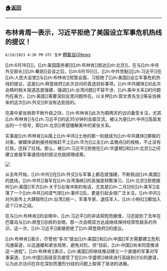 ###  [:house:返回](README.md)
---


## 布林肯周一表示，习近平拒绝了美国设立军事危机热线的提议！
`6/19/2023 4:30 PM UTC 宝尹` [轉載自GNews](https://gnews.org/articles/1395253)

[[zh:6月18日]]，[[zh:美国国务卿]][[zh:布林肯]]抵达[[zh:北京]]，在与[[zh:中共外交部长]][[zh:秦刚]]会谈之后，[[zh:6月19日]]，[[zh:中共党魁]][[zh:习近平]]在[[zh:人民大会堂]]与[[zh:布林肯]]短暂会面，习拒绝了[[zh:美国]]设立军事危机热线的提议，这是[[zh:拜登政府]]此次访问的首选目标事项。[[zh:中共媒体]]对此次会晤的相关报道态度强硬，强调[[zh:台湾问题]]不容干涉、[[zh:美中关系]]的问题均在美方，[[zh:美国]]需要深刻反思问题所在。以关押[[zh:郭文贵先生]]等妥协换来的这次[[zh:外交]]并没有达到目的。

在美中紧张局势不断升级之际，[[zh:布林肯]]此次为期两天的访问备受关注，尤其[[zh:布林肯]]与[[zh:习近平]]的这35分钟的会面交流，被认为是[[zh:中共]]高层发出的一个信号，即[[zh:北京]]希望缓解美中的紧张关系。

实事是[[zh:布林肯]]从踏上[[zh:中共]]土地的那一刻就成为[[zh:中共媒体]]揶揄的对象，被媒体讽刺接待规格赶不上[[zh:华为]]公主[[zh:孟晚舟]]的规格，不止没有红毯，还踩了红线。那么，被[[zh:习近平]]拒绝在[[zh:华盛顿]]和[[zh:北京]]之间建立直接军事通信线的提议也就顺理成章。


![](https://i.imgur.com/lTBhKlV.jpg)

从去年开始，[[zh:中共]]在[[zh:外交]]与军事上都态度强硬，不断挑战[[zh:美国]]的底线，[[zh:中共]]海军在[[zh:台湾海峡]]的高强度频繁演习，[[zh:北京]]拒绝接听[[zh:美国]]军方[[zh:关于]]台海冲突的电话，尤其是[[zh:二月]]份[[zh:美军]]击落了一个[[zh:中共]]间谍气球[[zh:事件]]后，更是引起全球广泛关注。[[zh:中共]]对内宣传上大肆鼓吹[[zh:台湾]]统一，军事专家、退伍军人、[[zh:小粉红]]都加入这个口水之战。

在与[[zh:布林肯]]的会晤中，[[zh:习近平]]的讲话简短而傲慢，习还提到了去年在巴厘岛与[[zh:拜登]]总统的会晤，那一次会晤双方达成继续保持经常性联系的共识。这一次，[[zh:习近平]]直接拒绝了[[zh:拜登政府]]的提议。

[[zh:布林肯]]表示，尽管他“多次”提出[[zh:美国]]和[[zh:中国]]军方需要建立危机沟通渠道，以迅速缓和紧张局势，避免对抗，但“目前，[[zh:中国]]尚未同意推进这一进程”。[[zh:布林肯]]表示，[[zh:美国]]将继续推动建立一个直接的军事对军事渠道，[[zh:中国]]高级官员接受了在[[zh:华盛顿]]继续进行高级别讨论的邀请，认为此次访问在存在深刻而激烈分歧的问题上取得了渐进的进展。
